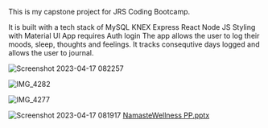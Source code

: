 This is my capstone project for JRS Coding Bootcamp.

It is built with a tech stack of
MySQL
KNEX
Express
React
Node JS
Styling with Material UI
App requires Auth login
The app allows the user to log their moods, sleep, thoughts and feelings. It tracks consequtive days logged and allows the user to journal.



![Screenshot 2023-04-17 082257](https://user-images.githubusercontent.com/121504846/232482787-7a19aa75-8a72-48ac-b4c4-29b8b0b0b6d6.png)

![IMG_4282](https://user-images.githubusercontent.com/121504846/232482817-844ea4db-e552-425e-9154-4010ac823485.JPG)

![IMG_4277](https://user-images.githubusercontent.com/121504846/232482843-d89a0234-0694-48a2-aef3-54e182936434.JPG)

![Screenshot 2023-04-17 081917](https://user-images.githubusercontent.com/121504846/232482880-e0c63ab3-8bd8-4b7e-b0ec-278136de3f69.png)
[NamasteWellness PP.pptx](https://github.com/Dantewanders/NamasteWellness/files/11272956/NamasteWellness.PP.pptx)
